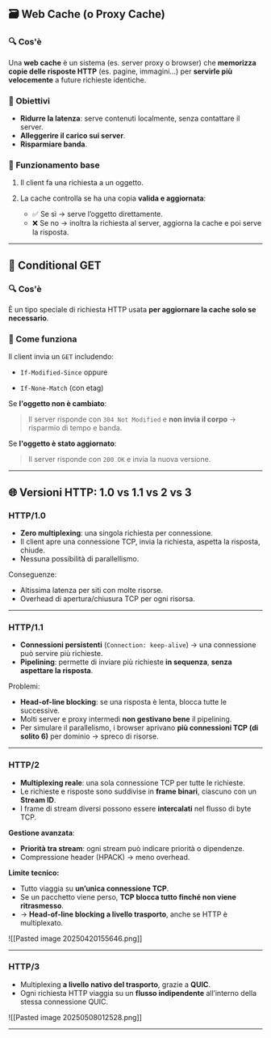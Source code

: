 
## **🗃️ Web Cache (o Proxy Cache)**

### 🔍 Cos'è

Una **web cache** è un sistema (es. server proxy o browser) che **memorizza copie delle risposte HTTP** (es. pagine, immagini...) per **servirle più velocemente** a future richieste identiche.

### 🎯 Obiettivi

- **Ridurre la latenza**: serve contenuti localmente, senza contattare il server.
- **Alleggerire il carico sui server**.
- **Risparmiare banda**.

### 🧪 Funzionamento base

1. Il client fa una richiesta a un oggetto.
2. La cache controlla se ha una copia **valida e aggiornata**:
    
    - ✅ Se sì → serve l’oggetto direttamente.
    - ❌ Se no → inoltra la richiesta al server, aggiorna la cache e poi serve la risposta.

---

## 🧾 **Conditional GET**

### 🔍 Cos'è

È un tipo speciale di richiesta HTTP usata **per aggiornare la cache solo se necessario**.

### 🧠 Come funziona

Il client invia un `GET` includendo:

- `If-Modified-Since` oppure
    
- `If-None-Match` (con etag)


Se **l'oggetto non è cambiato**:

> Il server risponde con `304 Not Modified` e **non invia il corpo** → risparmio di tempo e banda.

Se **l'oggetto è stato aggiornato**:

> Il server risponde con `200 OK` e invia la nuova versione.

---

## 🌐 **Versioni HTTP: 1.0 vs 1.1 vs 2 vs 3**

### **HTTP/1.0**

- **Zero multiplexing**: una singola richiesta per connessione.
- Il client apre una connessione TCP, invia la richiesta, aspetta la risposta, chiude.
- Nessuna possibilità di parallellismo.

 Conseguenze:

- Altissima latenza per siti con molte risorse.
- Overhead di apertura/chiusura TCP per ogni risorsa.

---

### **HTTP/1.1**

- **Connessioni persistenti** (`Connection: keep-alive`) → una connessione può servire più richieste.
- **Pipelining**: permette di inviare più richieste **in sequenza**, **senza aspettare la risposta**.


Problemi:

- **Head-of-line blocking**: se una risposta è lenta, blocca tutte le successive.
- Molti server e proxy intermedi **non gestivano bene** il pipelining.    
- Per simulare il parallelismo, i browser aprivano **più connessioni TCP (di solito 6)** per dominio → spreco di risorse.

---

### **HTTP/2**

- **Multiplexing reale**: una sola connessione TCP per tutte le richieste.    
- Le richieste e risposte sono suddivise in **frame binari**, ciascuno con un **Stream ID**.
- I frame di stream diversi possono essere **intercalati** nel flusso di byte TCP.


**Gestione avanzata**:

- **Priorità tra stream**: ogni stream può indicare priorità o dipendenze.    
- Compressione header (HPACK) → meno overhead.


**Limite tecnico:**

- Tutto viaggia su **un’unica connessione TCP**.    
- Se un pacchetto viene perso, **TCP blocca tutto finché non viene ritrasmesso**.
- → **Head-of-line blocking a livello trasporto**, anche se HTTP è multiplexato.


![[Pasted image 20250420155646.png]]

---

### **HTTP/3**

- Multiplexing **a livello nativo del trasporto**, grazie a **QUIC**.
- Ogni richiesta HTTP viaggia su un **flusso indipendente** all’interno della stessa connessione QUIC.


![[Pasted image 20250508012528.png]]

---
